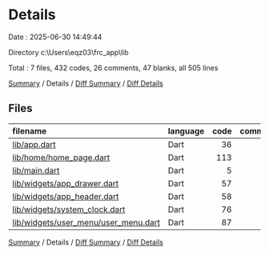 # Details

Date : 2025-06-30 14:49:44

Directory c:\\Users\\eqz03\\frc_app\\lib

Total : 7 files,  432 codes, 26 comments, 47 blanks, all 505 lines

[Summary](results.md) / Details / [Diff Summary](diff.md) / [Diff Details](diff-details.md)

## Files
| filename | language | code | comment | blank | total |
| :--- | :--- | ---: | ---: | ---: | ---: |
| [lib/app.dart](/lib/app.dart) | Dart | 36 | 3 | 8 | 47 |
| [lib/home/home\_page.dart](/lib/home/home_page.dart) | Dart | 113 | 5 | 11 | 129 |
| [lib/main.dart](/lib/main.dart) | Dart | 5 | 0 | 1 | 6 |
| [lib/widgets/app\_drawer.dart](/lib/widgets/app_drawer.dart) | Dart | 57 | 0 | 5 | 62 |
| [lib/widgets/app\_header.dart](/lib/widgets/app_header.dart) | Dart | 58 | 17 | 4 | 79 |
| [lib/widgets/system\_clock.dart](/lib/widgets/system_clock.dart) | Dart | 76 | 0 | 10 | 86 |
| [lib/widgets/user\_menu/user\_menu.dart](/lib/widgets/user_menu/user_menu.dart) | Dart | 87 | 1 | 8 | 96 |

[Summary](results.md) / Details / [Diff Summary](diff.md) / [Diff Details](diff-details.md)